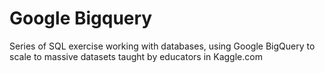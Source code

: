# Google Bigquery

Series of SQL exercise working with databases, using Google BigQuery to scale to massive datasets taught by educators in Kaggle.com


